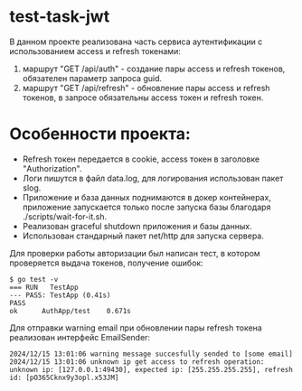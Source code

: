 # test-task-jwt

В данном проекте реализована часть сервиса аутентификации с использованием access и refresh токенами:
1. маршрут "GET /api/auth" - создание пары access и refresh токенов, обязателен параметр запроса guid.
2. маршрут "GET /api/refresh" - обновление пары access и refresh токенов, в запросе обязательны access токен и refresh токен.

# Особенности проекта:
* Refresh токен передается в cookie, access токен в заголовке "Authorization".
* Логи пишутся в файл data.log, для логирования использован пакет slog.
* Приложение и база данных поднимаются в докер контейнерах, приложение запускается только после запуска базы благодаря ./scripts/wait-for-it.sh.
* Реализован graceful shutdown приложения и базы данных.
* Использован стандарный пакет net/http для запуска сервера.


Для проверки работы авторизации был написан тест, в котором проверяется выдача токенов, получение ошибок:
```
$ go test -v
=== RUN   TestApp
--- PASS: TestApp (0.41s)
PASS
ok      AuthApp/test    0.671s
```

Для отправки warning email при обновлении пары refresh токена реализован интерфейс EmailSender:
```
2024/12/15 13:01:06 warning message succesfully sended to [some email]
2024/12/15 13:01:06 unknown ip get access to refresh operation: unknown ip: [127.0.0.1:49430], expected ip: [255.255.255.255], refresh id: [pO365Cknx9y3opl.x53JM]
```
